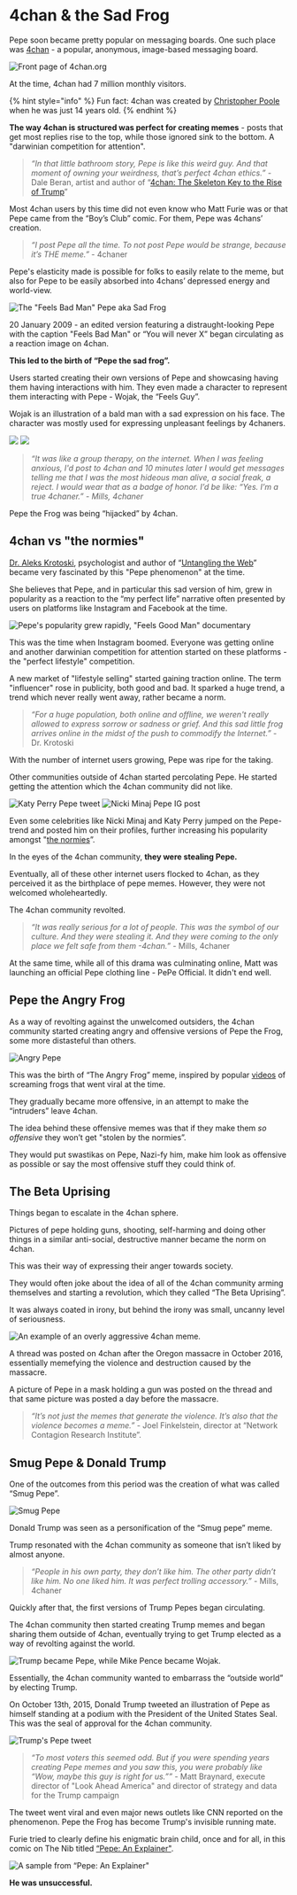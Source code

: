 # 4chan & the Sad Frog

Pepe soon became pretty popular on messaging boards. One such place was [4chan](https://www.4chan.org/) - a popular, anonymous, image-based messaging board.

![Front page of 4chan.org](<../../.gitbook/assets/4chan front page.png>)

At the time, 4chan had 7 million monthly visitors.

{% hint style="info" %}
Fun fact: 4chan was created by [Christopher Poole](https://en.wikipedia.org/wiki/Christopher\_Poole) when he was just 14 years old.
{% endhint %}

**The way 4chan is structured was perfect for creating memes** - posts that get most replies rise to the top, while those ignored sink to the bottom. A "darwinian competition for attention".

> _“In that little bathroom story, Pepe is like this weird guy. And that moment of owning your weirdness, that’s perfect 4chan ethics.”_ - Dale Beran, artist and author of “[4chan: The Skeleton Key to the Rise of Trump](https://medium.com/@DaleBeran/4chan-the-skeleton-key-to-the-rise-of-trump-624e7cb798cb)”

Most 4chan users by this time did not even know who Matt Furie was or that Pepe came from the “Boy’s Club” comic. For them, Pepe was 4chans’ creation.

> _“I post Pepe all the time. To not post Pepe would be strange, because it’s THE meme.”_ - 4chaner

Pepe's elasticity made is possible for folks to easily relate to the meme, but also for Pepe to be easily absorbed into 4chans’ depressed energy and world-view.

![The "Feels Bad Man" Pepe aka Sad Frog](<../../.gitbook/assets/Feels Bad man.png>)

20 January 2009 - an edited version featuring a distraught-looking Pepe with the caption "Feels Bad Man" or “You will never X” began circulating as a reaction image on 4chan.

**This led to the birth of “Pepe the sad frog”.**

Users started creating their own versions of Pepe and showcasing having them having interactions with him. They even made a character to represent them interacting with Pepe - Wojak, the “Feels Guy”.

Wojak is an illustration of a bald man with a sad expression on his face. The character was mostly used for expressing unpleasant feelings by 4chaners.

![](<../../.gitbook/assets/pepe and wojak.jpg>) ![](<../../.gitbook/assets/Screenshot 2022-03-27 202111.png>)

> _“It was like a group therapy, on the internet. When I was feeling anxious, I'd post to 4chan and 10 minutes later I would get messages telling me that I was the most hideous man alive, a social freak, a reject. I would wear that as a badge of honor. I’d be like: “Yes. I’m a true 4chaner.” - Mills, 4chaner_

Pepe the Frog was being “hijacked” by 4chan.

## 4chan vs "the normies"

[Dr. Aleks Krotoski](https://en.wikipedia.org/wiki/Aleks\_Krotoski), psychologist and author of “[Untangling the Web](https://g.co/kgs/p1X58Z)” became very fascinated by this "Pepe phenomenon" at the time.

She believes that Pepe, and in particular this sad version of him, grew in popularity as a reaction to the “my perfect life” narrative often presented by users on platforms like Instagram and Facebook at the time.

![Pepe's popularity grew rapidly, "Feels Good Man" documentary](<../../.gitbook/assets/GIF 3-31-2022 2-36-02 AM.gif>)

This was the time when Instagram boomed. Everyone was getting online and another darwinian competition for attention started on these platforms - the "perfect lifestyle" competition.

A new market of "lifestyle selling" started gaining traction online. The term "influencer" rose in publicity, both good and bad. It sparked a huge trend, a trend which never really went away, rather became a norm.

> _“For a huge population, both online and offline, we weren't really allowed to express sorrow or sadness or grief. And this sad little frog arrives online in the midst of the push to commodify the Internet.”_ - Dr. Krotoski

With the number of internet users growing, Pepe was ripe for the taking.

Other communities outside of 4chan started percolating Pepe. He started getting the attention which the 4chan community did not like.

![Katy Perry Pepe tweet](<../../.gitbook/assets/ketty perry tweet (1) (1) (1) (1) (1) (1).jpg>) ![Nicki Minaj Pepe IG post](<../../.gitbook/assets/nicki minaj pepe post.png>)

Even some celebrities like Nicki Minaj and Katy Perry jumped on the Pepe-trend and posted him on their profiles, further increasing his popularity amongst "[the normies](https://www.urbandictionary.com/define.php?term=Normie)”.

In the eyes of the 4chan community, **they were stealing Pepe.**

Eventually, all of these other internet users flocked to 4chan, as they perceived it as the birthplace of pepe memes. However, they were not welcomed wholeheartedly.

The 4chan community revolted.

> _“It was really serious for a lot of people. This was the symbol of our culture. And they were stealing it. And they were coming to the only place we felt safe from them -4chan.”_ - Mills, 4chaner

At the same time, while all of this drama was culminating online, Matt was launching an official Pepe clothing line - PePe Official. It didn't end well.

## Pepe the Angry Frog

As a way of revolting against the unwelcomed outsiders, the 4chan community started creating angry and offensive versions of Pepe the Frog, some more distasteful than others.

![Angry Pepe](<../../.gitbook/assets/angry pepe (1).png>)

This was the birth of “The Angry Frog” meme, inspired by popular [videos](https://www.youtube.com/results?search\_query=screaming+frogs) of screaming frogs that went viral at the time.

They gradually became more offensive, in an attempt to make the “intruders” leave 4chan.

The idea behind these offensive memes was that if they make them _so offensive_ they won’t get "stolen by the normies”.

They would put swastikas on Pepe, Nazi-fy him, make him look as offensive as possible or say the most offensive stuff they could think of.

## The Beta Uprising

Things began to escalate in the 4chan sphere.

Pictures of pepe holding guns, shooting, self-harming and doing other things in a similar anti-social, destructive manner became the norm on 4chan.

This was their way of expressing their anger towards society.

They would often joke about the idea of all of the 4chan community arming themselves and starting a revolution, which they called “The Beta Uprising”.

It was always coated in irony, but behind the irony was small, uncanny level of seriousness.

![An example of an overly aggressive 4chan meme.](<../../.gitbook/assets/Screenshot 2022-03-31 024512.png>)

A thread was posted on 4chan after the Oregon massacre in October 2016, essentially memefying the violence and destruction caused by the massacre.

A picture of Pepe in a mask holding a gun was posted on the thread and that same picture was posted a day before the massacre.

> _“It’s not just the memes that generate the violence. It’s also that the violence becomes a meme.”_ - Joel Finkelstein, director at “Network Contagion Research Institute”.

## Smug Pepe & Donald Trump

One of the outcomes from this period was the creation of what was called “Smug Pepe”.

![Smug Pepe](<../../.gitbook/assets/smug pepee.png>)

Donald Trump was seen as a personification of the “Smug pepe” meme.

Trump resonated with the 4chan community as someone that isn’t liked by almost anyone.

> _“People in his own party, they don’t like him. The other party didn’t like him. No one liked him. It was perfect trolling accessory.”_ - Mills, 4chaner

Quickly after that, the first versions of Trump Pepes began circulating.

The 4chan community then started creating Trump memes and began sharing them outside of 4chan, eventually trying to get Trump elected as a way of revolting against the world.

![Trump became Pepe, while Mike Pence became Wojak.](<../../.gitbook/assets/trump pepe pence wojak.png>)

Essentially, the 4chan community wanted to embarrass the “outside world” by electing Trump.

On October 13th, 2015, Donald Trump tweeted an illustration of Pepe as himself standing at a podium with the President of the United States Seal. This was the seal of approval for the 4chan community.

![Trump's Pepe tweet](<../../.gitbook/assets/trump tweet (1).jpg>)

> _“To most voters this seemed odd. But if you were spending years creating Pepe memes and you saw this, you were probably like “Wow, maybe this guy is right for us.””_ - Matt Braynard, execute director of "Look Ahead America" and director of strategy and data for the Trump campaign

The tweet went viral and even major news outlets like CNN reported on the phenomenon. Pepe the Frog has become Trump's invisible running mate.

Furie tried to clearly define his enigmatic brain child, once and for all, in this comic on The Nib titled [“Pepe: An Explainer"](https://thenib.com/pepe-an-explainer/).

![A sample from “Pepe: An Explainer"](<../../.gitbook/assets/Pepe an Explainer, sample.png>)

**He was unsuccessful.**

